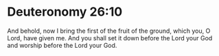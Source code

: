 # Deuteronomy 26:10

And behold, now I bring the first of the fruit of the ground, which you, O Lord, have given me. And you shall set it down before the Lord your God and worship before the Lord your God.
